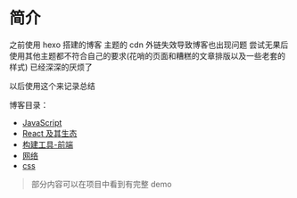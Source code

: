 # 简介
之前使用 hexo 搭建的博客 主题的 cdn 外链失效导致博客也出现问题 尝试无果后使用其他主题都不符合自己的要求(花哨的页面和糟糕的文章排版以及一些老套的样式) 已经深深的厌烦了

以后使用这个来记录总结

博客目录：
- [JavaScript](https://github.com/xiaochengzi6/Blog/projects/1)
- [React 及其生态](https://github.com/xiaochengzi6/Blog/projects/2)
- [构建工具-前端](https://github.com/xiaochengzi6/Blog/projects/3)
- [网络](https://github.com/xiaochengzi6/Blog/projects/5)
- [css](https://github.com/xiaochengzi6/Blog/projects/6)

> 部分内容可以在项目中看到有完整 demo
